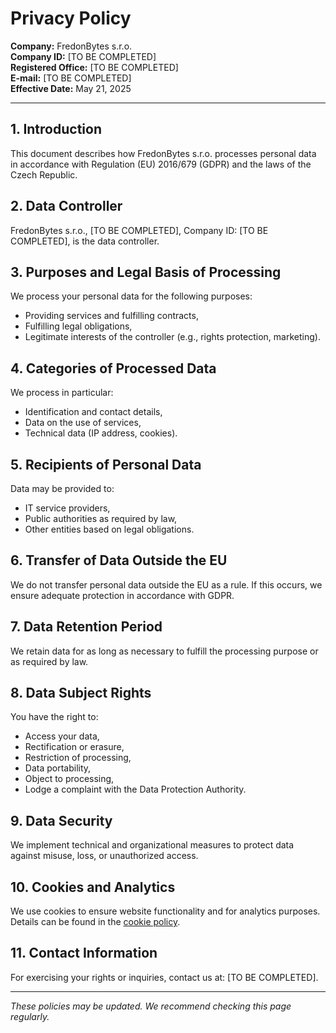 # Privacy Policy

**Company:** FredonBytes s.r.o.  
**Company ID:** [TO BE COMPLETED]  
**Registered Office:** [TO BE COMPLETED]  
**E-mail:** [TO BE COMPLETED]  
**Effective Date:** May 21, 2025

---

## 1. Introduction

This document describes how FredonBytes s.r.o. processes personal data in accordance with Regulation (EU) 2016/679 (GDPR) and the laws of the Czech Republic.

## 2. Data Controller

FredonBytes s.r.o., [TO BE COMPLETED], Company ID: [TO BE COMPLETED], is the data controller.

## 3. Purposes and Legal Basis of Processing

We process your personal data for the following purposes:
- Providing services and fulfilling contracts,
- Fulfilling legal obligations,
- Legitimate interests of the controller (e.g., rights protection, marketing).

## 4. Categories of Processed Data

We process in particular:
- Identification and contact details,
- Data on the use of services,
- Technical data (IP address, cookies).

## 5. Recipients of Personal Data

Data may be provided to:
- IT service providers,
- Public authorities as required by law,
- Other entities based on legal obligations.

## 6. Transfer of Data Outside the EU

We do not transfer personal data outside the EU as a rule. If this occurs, we ensure adequate protection in accordance with GDPR.

## 7. Data Retention Period

We retain data for as long as necessary to fulfill the processing purpose or as required by law.

## 8. Data Subject Rights

You have the right to:
- Access your data,
- Rectification or erasure,
- Restriction of processing,
- Data portability,
- Object to processing,
- Lodge a complaint with the Data Protection Authority.

## 9. Data Security

We implement technical and organizational measures to protect data against misuse, loss, or unauthorized access.

## 10. Cookies and Analytics

We use cookies to ensure website functionality and for analytics purposes. Details can be found in the [cookie policy](#).

## 11. Contact Information

For exercising your rights or inquiries, contact us at: [TO BE COMPLETED].

---

*These policies may be updated. We recommend checking this page regularly.*
